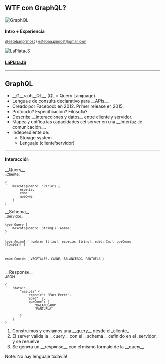 ## WTF con GraphQL?<!-- .element: class="no-upper" -->
![GraphQL][graphql]<!-- .element: class="logo-graphql" -->
#### Intro + Experiencia
<small>[@estebanprimost] / <a href="mailto:esteban.primost@gmail.com">esteban.primost@gmail.com</a></small>

![LaPlataJS][laplatajs]<!-- .element: class="logo" -->
#### [__LaPlataJS__]<!-- .element: class="no-upper" -->

[@estebanprimost]: <https://twitter.com/estebanprimost>
[laplatajs]: </img/lpjs-logo.png>
[graphql]: </img/graphql.svg>
[__LaPlataJS__]: http://laplatajs.github.io

---

## GraphQL<!-- .element: class="no-upper" -->
* <!-- .element: class="fragment" --> __G__raph__QL__ (QL = Query Language).
* <!-- .element: class="fragment" -->Lenguaje de consulta declarativo para __APIs__.
* <!-- .element: class="fragment" -->Creado por Facebook en 2012. Primer release en 2015.
* <!-- .element: class="fragment" -->Protocolo? Especificación? Filosofía?
* <!-- .element: class="fragment" -->Describe __interacciones y datos__ entre cliente y servidor.
* <!-- .element: class="fragment" -->Mapea y unifica las capacidades del server en una __interfaz de comunicación__.
* <!-- .element: class="fragment" -->Independiente de:
  * Storage system
  * Lenguaje (cliente/servidor)

---

#### Interacción

<div class="grid-3">
  <div class="col">
    __Query__<br/>
    <small>_Cliente_</small>
    <pre><small><code>{
    mascota(nombre: "Pirlo") {
        especie,
        edad,
        queCome
    }
}   </code></small></pre>
  </div>

  <div class="col">
    __Schema__<br/>
    <small>_Servidor_</small>
    <pre><small><code>type Query {
    mascota(nombre: String!): Animal
}

type Animal {
    nombre: String!,
    especie: String!,
    edad: Int!,
    queCome: [Comida]!
}

enum Comida {
    VEGETALES,
    CARNE,
    BALANCEADO,
    PANTUFLA
}   </code></small></pre>
  </div>

  <div class="col">
    __Response__<br/>
    <small>JSON</small>
    <pre><small><code>{
    "data": {
        "mascota" {
            "especie": "Puro Perro",
            "edad": 7,
            "queCome": [
                "BALANCEADO",
                "PANTUFLA"
            ]
        }
    }
}   </code></small></pre>
  </div>
</div>

1. <!-- .element: class="fragment" -->Construimos y enviamos una __query__ desde el _cliente_
2. <!-- .element: class="fragment" -->El server valida la __query__ con el __schema__ definido en el _servidor_ y se resuelve
3. <!-- .element: class="fragment" -->Se genera un __response__ con el mismo formato de la __query__

Note: No hay lenguaje todavía!
